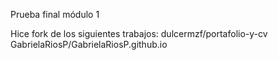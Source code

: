 Prueba final módulo 1

Hice fork de los siguientes trabajos: dulcermzf/portafolio-y-cv  
GabrielaRiosP/GabrielaRiosP.github.io
